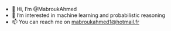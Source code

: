 - 👋 Hi, I’m @MabroukAhmed
- 👀 I’m interested in machine learning and probabilistic reasoning 
- 📫 You can reach me on mabroukahmed1@hotmail.fr

<!---
MabroukAhmed/MabroukAhmed is a ✨ special ✨ repository because its `README.md` (this file) appears on your GitHub profile.
You can click the Preview link to take a look at your changes.
--->
